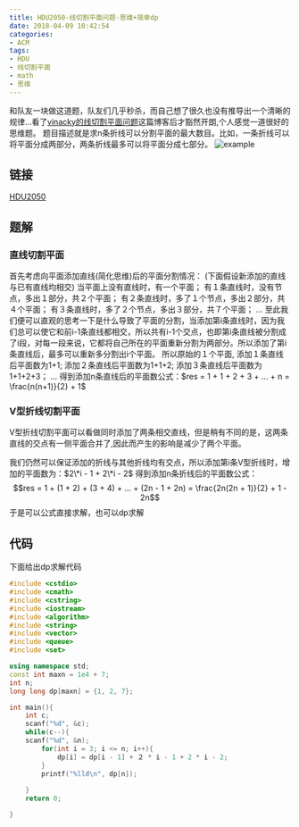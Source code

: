 ```yaml
---
title: HDU2050-线切割平面问题-思维+简单dp
date: 2018-04-09 10:42:54
categories:
- ACM
tags:
- HDU
- 线切割平面
- math
- 思维
---
```

和队友一块做这道题，队友们几乎秒杀，而自己想了很久也没有推导出一个清晰的规律...看了[vinacky的线切割平面问题](https://blog.csdn.net/vinacky/article/details/8958326)这篇博客后才豁然开朗,个人感觉一道很好的思维题。
题目描述就是求n条折线可以分割平面的最大数目。比如，一条折线可以将平面分成两部分，两条折线最多可以将平面分成七部分。
![example](/line.jpg)
<!-- more -->
## 链接
[HDU2050](http://acm.hdu.edu.cn/showproblem.php?pid=2050)
## 题解
### 直线切割平面
首先考虑向平面添加直线(简化思维)后的平面分割情况：
(下面假设新添加的直线与已有直线均相交)
当平面上没有直线时，有一个平面；
有１条直线时，没有节点，多出１部分，共２个平面；
有２条直线时，多了１个节点，多出２部分，共４个平面；
有３条直线时，多了２个节点，多出３部分，共７个平面；
...
至此我们便可以直观的思考一下是什么导致了平面的分割，当添加第i条直线时，因为我们总可以使它和前i-1条直线都相交，所以共有i-1个交点，也即第i条直线被分割成了i段，对每一段来说，它都将自己所在的平面重新分割为两部分。所以添加了第i条直线后，最多可以重新多分割出i个平面。
所以原始的１个平面,
添加１条直线后平面数为1+1;
添加２条直线后平面数为1+1+2;
添加３条直线后平面数为1+1+2+3；
...
得到添加n条直线后的平面数公式：$res = 1 + 1 + 2 + 3 + ... + n = \frac{n(n+1)}{2} + 1$
### V型折线切割平面
V型折线切割平面可以看做同时添加了两条相交直线，但是稍有不同的是，这两条直线的交点有一侧平面合并了,因此而产生的影响是减少了两个平面。

我们仍然可以保证添加的折线与其他折线均有交点，所以添加第i条V型折线时，增加的平面数为：$2\*i - 1 + 2\*i - 2$
得到添加n条折线后的平面数公式：$$res = 1 + (1 + 2) + (3 + 4) + ... + (2n - 1 + 2n) = \frac{2n(2n + 1)}{2} + 1 - 2n$$
于是可以公式直接求解，也可以dp求解
## 代码
下面给出dp求解代码
``` C++
#include <cstdio>
#include <cmath>
#include <cstring>
#include <iostream>
#include <algorithm>
#include <string>
#include <vector>
#include <queue>
#include <set>

using namespace std;
const int maxn = 1e4 + 7;
int n;
long long dp[maxn] = {1, 2, 7};

int main(){
    int c;
    scanf("%d", &c);
    while(c--){
    scanf("%d", &n);
        for(int i = 3; i <= n; i++){
            dp[i] = dp[i - 1] + ２ * i - 1 + 2 * i - 2;
        }
        printf("%lld\n", dp[n]);
        
    }
    return 0;

}
```